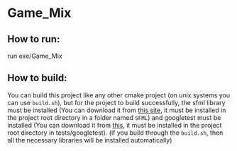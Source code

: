 # Game_Mix

## How to run:

run exe/Game_Mix

## How to build:

You can build this project like any other cmake project (on unix systems you can use `build.sh`), but for the project to build successfully, the sfml library must be installed (You can download it from [this site](https://www.sfml-dev.org/download/sfml/2.5.1/), it must be installed in the project root directory in a folder named `SFML`) and googletest must be installed (You can download it from [this](https://github.com/google/googletest/archive/refs/tags/v1.13.0.zip), it must be installed in the project root directory in tests/googletest). (if you build through the `build.sh`, then all the necessary libraries will be installed automatically)

